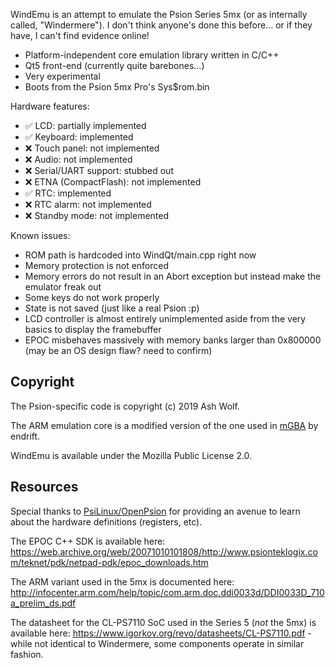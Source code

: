 WindEmu is an attempt to emulate the Psion Series 5mx (or as internally called, "Windermere"). I don't think anyone's done this before... or if they have, I can't find evidence online!

- Platform-independent core emulation library written in C/C++
- Qt5 front-end (currently quite barebones...)
- Very experimental
- Boots from the Psion 5mx Pro's Sys$rom.bin

Hardware features:

- ✅ LCD: partially implemented
- ✅ Keyboard: implemented
- ❌ Touch panel: not implemented
- ❌ Audio: not implemented
- ❌ Serial/UART support: stubbed out
- ❌ ETNA (CompactFlash): not implemented
- ✅ RTC: implemented
- ❌ RTC alarm: not implemented
- ❌ Standby mode: not implemented

Known issues:

- ROM path is hardcoded into WindQt/main.cpp right now
- Memory protection is not enforced
- Memory errors do not result in an Abort exception but instead make the emulator freak out
- Some keys do not work properly
- State is not saved (just like a real Psion :p)
- LCD controller is almost entirely unimplemented aside from the very basics to display the framebuffer
- EPOC misbehaves massively with memory banks larger than 0x800000 (may be an OS design flaw? need to confirm)

Copyright
---------

The Psion-specific code is copyright (c) 2019 Ash Wolf.

The ARM emulation core is a modified version of the one used in [mGBA](https://github.com/mgba-emu/mgba) by endrift. 

WindEmu is available under the Mozilla Public License 2.0.

Resources
---------

Special thanks to [PsiLinux/OpenPsion](http://linux-7110.sourceforge.net/index.shtml) for providing an avenue to learn about the hardware definitions (registers, etc).

The EPOC C++ SDK is available here: https://web.archive.org/web/20071010101808/http://www.psionteklogix.com/teknet/pdk/netpad-pdk/epoc_downloads.htm

The ARM variant used in the 5mx is documented here: http://infocenter.arm.com/help/topic/com.arm.doc.ddi0033d/DDI0033D_710a_prelim_ds.pdf

The datasheet for the CL-PS7110 SoC used in the Series 5 (_not_ the 5mx) is available here: https://www.igorkov.org/revo/datasheets/CL-PS7110.pdf - while not identical to Windermere, some components operate in similar fashion.




